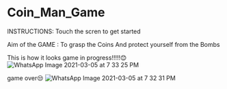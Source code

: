 # Coin_Man_Game

INSTRUCTIONS:
 Touch the scren to get started

Aim of the GAME : To grasp the Coins And protect yourself from the Bombs



This is how it looks
game in progress!!!!!😊
![WhatsApp Image 2021-03-05 at 7 33 25 PM](https://user-images.githubusercontent.com/58383389/110125761-b310b280-7de9-11eb-8117-91ebd3189816.jpeg)

game over😒
![WhatsApp Image 2021-03-05 at 7 32 31 PM](https://user-images.githubusercontent.com/58383389/110125774-b4da7600-7de9-11eb-9c59-c7859570569d.jpeg)

